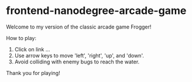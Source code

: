 frontend-nanodegree-arcade-game
===============================

Welcome to my version of the classic arcade game Frogger!

How to play: 

1) Click on link ... 
2) Use arrow keys to move 'left', 'right', 'up', and 'down'. 
3) Avoid colliding with enemy bugs to reach the water.

Thank you for playing! 
